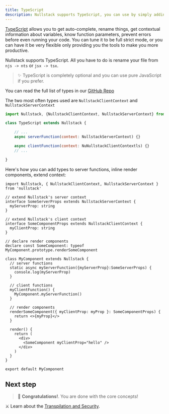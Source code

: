 ```yaml
---
title: TypeScript
description: Nullstack supports TypeScript, you can use by simply adding the extension TSX on your components.
---
```


[TypeScript](https://www.typescriptlang.org/) allows you to get auto-complete, rename things, get contextual information about variables, know function parameters, prevent errors before even running your code. You can tune it to be full strict mode, or you can have it be very flexible only providing you the tools to make you more productive.

Nullstack supports TypeScript. All you have to do is rename your file from `njs -> nts` or `jsx -> tsx`.

> ✨ TypeScript is completely optional and you can use pure JavaScript if you prefer.

You can read the full list of types in our [GitHub Repo](https://github.com/nullstack/nullstack/tree/master/types)

The two most often types used are `NullstackClientContext` and `NullstackServerContext`

```jsx
import Nullstack, {NullstackClientContext, NullstackServerContext} from 'nullstack'

class TypeScript extends Nullstack {

    // ...
    async serverFunction(context: NullstackServerContext) {}

    async clientFunction(context: NuNullstackClientContextls) {}
    // ...

}
```

Here's how you can add types to server functions, inline render components, extend context:

```tsx
import Nullstack, { NullstackClientContext, NullstackServerContext } from 'nullstack'

// extend Nullstack's server context
interface SomeServerProps extends NullstackServerContext {
  myServerProp: string
}

// extend Nullstack's client context
interface SomeComponentProps extends NullstackClientContext {
  myClientProp: string
}

// declare render components
declare const SomeComponent: typeof MyComponent.prototype.renderSomeComponent

class MyComponent extends Nullstack {
  // server functions
  static async myServerFunction({myServerProp}:SomeServerProps) {
    console.log(myServerProp)
  }

  // client functions
  myClientFunction() {
    MyComponent.myServerFunction()
  }

  // render components
  renderSomeComponent({ myClientProp: myProp }: SomeComponentProps) {
    return <>{myProp}</>
  }

  render() {
    return (
      <div>
        <SomeComponent myClientProp="hello" />
      </div>
    )
  }
}

export default MyComponent
```

## Next step

> 🎉 **Congratulations!**. You are done with the core concepts!

⚔ Learn about the [Transpilation and Security](/transpilation-and-security).